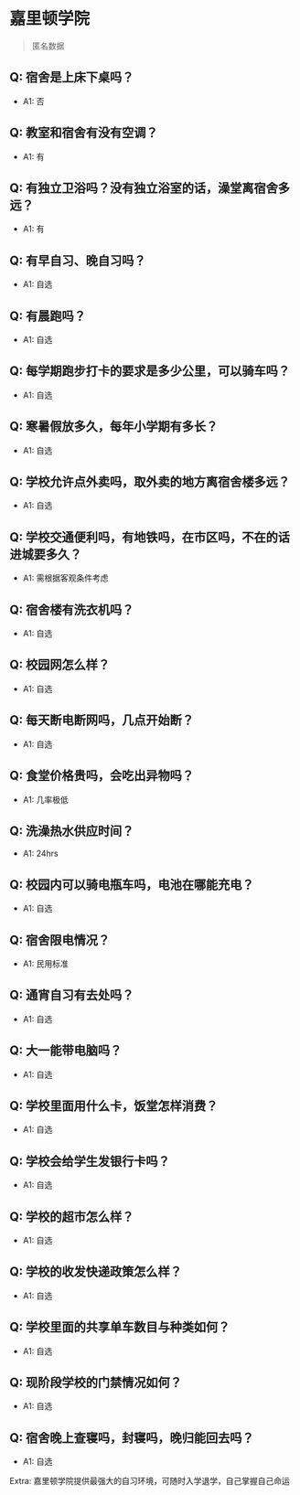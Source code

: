 # 嘉里顿学院

> 匿名数据

## Q: 宿舍是上床下桌吗？

- A1: 否

## Q: 教室和宿舍有没有空调？

- A1: 有

## Q: 有独立卫浴吗？没有独立浴室的话，澡堂离宿舍多远？

- A1: 有

## Q: 有早自习、晚自习吗？

- A1: 自选

## Q: 有晨跑吗？

- A1: 自选

## Q: 每学期跑步打卡的要求是多少公里，可以骑车吗？

- A1: 自选

## Q: 寒暑假放多久，每年小学期有多长？

- A1: 自选

## Q: 学校允许点外卖吗，取外卖的地方离宿舍楼多远？

- A1: 自选

## Q: 学校交通便利吗，有地铁吗，在市区吗，不在的话进城要多久？

- A1: 需根据客观条件考虑

## Q: 宿舍楼有洗衣机吗？

- A1: 自选

## Q: 校园网怎么样？

- A1: 自选

## Q: 每天断电断网吗，几点开始断？

- A1: 自选

## Q: 食堂价格贵吗，会吃出异物吗？

- A1: 几率极低

## Q: 洗澡热水供应时间？

- A1: 24hrs

## Q: 校园内可以骑电瓶车吗，电池在哪能充电？

- A1: 自选

## Q: 宿舍限电情况？

- A1: 民用标准

## Q: 通宵自习有去处吗？

- A1: 自选

## Q: 大一能带电脑吗？

- A1: 自选

## Q: 学校里面用什么卡，饭堂怎样消费？

- A1: 自选

## Q: 学校会给学生发银行卡吗？

- A1: 自选

## Q: 学校的超市怎么样？

- A1: 自选

## Q: 学校的收发快递政策怎么样？

- A1: 自选

## Q: 学校里面的共享单车数目与种类如何？

- A1: 自选

## Q: 现阶段学校的门禁情况如何？

- A1: 自选

## Q: 宿舍晚上查寝吗，封寝吗，晚归能回去吗？

- A1: 自选

Extra: 嘉里顿学院提供最强大的自习环境，可随时入学退学，自己掌握自己命运